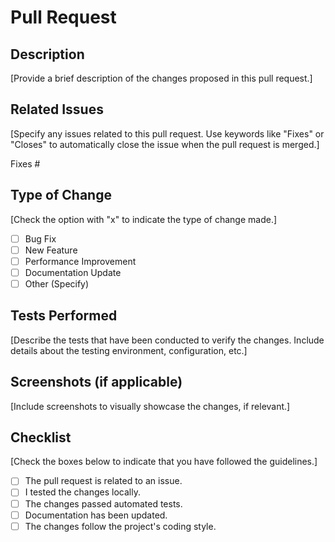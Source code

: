 # Pull Request

## Description

[Provide a brief description of the changes proposed in this pull request.]

## Related Issues

[Specify any issues related to this pull request. Use keywords like "Fixes" or "Closes" to automatically close the issue when the pull request is merged.]

Fixes #<Issue Number>

## Type of Change

[Check the option with "x" to indicate the type of change made.]

- [ ] Bug Fix
- [ ] New Feature
- [ ] Performance Improvement
- [ ] Documentation Update
- [ ] Other (Specify)

## Tests Performed

[Describe the tests that have been conducted to verify the changes. Include details about the testing environment, configuration, etc.]

## Screenshots (if applicable)

[Include screenshots to visually showcase the changes, if relevant.]

## Checklist

[Check the boxes below to indicate that you have followed the guidelines.]

- [ ] The pull request is related to an issue.
- [ ] I tested the changes locally.
- [ ] The changes passed automated tests.
- [ ] Documentation has been updated.
- [ ] The changes follow the project's coding style.
